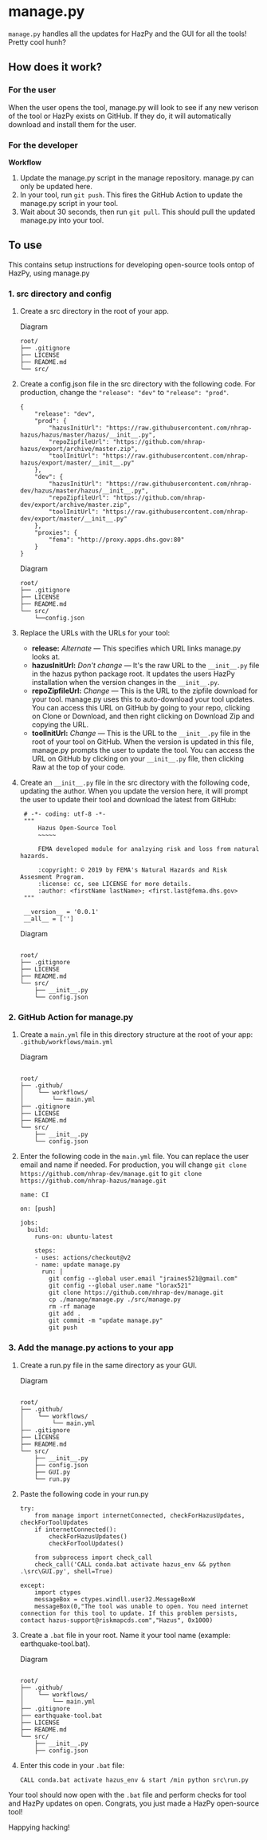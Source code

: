 # manage.py

`manage.py` handles all the updates for HazPy and the GUI for all the tools! Pretty cool hunh?

## How does it work?

### For the user

When the user opens the tool, manage.py will look to see if any new verison of the tool or HazPy exists on GitHub. If they do, it will automatically download and install them for the user.

### For the developer

**Workflow**

1. Update the manage.py script in the manage repository. manage.py can only be updated here.
2. In your tool, run `git push`. This fires the GitHub Action to update the manage.py script in your tool.
3. Wait about 30 seconds, then run `git pull`. This should pull the updated manage.py into your tool.

## To use

This contains setup instructions for developing open-source tools ontop of HazPy, using manage.py

### 1. src directory and config

1. Create a src directory in the root of your app.

   Diagram

   ```
   root/
   ├── .gitignore
   ├── LICENSE
   ├── README.md
   └── src/
   ```

2. Create a config.json file in the src directory with the following code. For production, change the `"release": "dev"` to `"release": "prod"`.

   ```
   {
       "release": "dev",
       "prod": {
           "hazusInitUrl": "https://raw.githubusercontent.com/nhrap-hazus/hazus/master/hazus/__init__.py",
           "repoZipfileUrl": "https://github.com/nhrap-hazus/export/archive/master.zip",
           "toolInitUrl": "https://raw.githubusercontent.com/nhrap-hazus/export/master/__init__.py"
       },
       "dev": {
           "hazusInitUrl": "https://raw.githubusercontent.com/nhrap-dev/hazus/master/hazus/__init__.py",
           "repoZipfileUrl": "https://github.com/nhrap-dev/export/archive/master.zip",
           "toolInitUrl": "https://raw.githubusercontent.com/nhrap-dev/export/master/__init__.py"
       },
       "proxies": {
           "fema": "http://proxy.apps.dhs.gov:80"
       }
   }

   ```

   Diagram

   ```
   root/
   ├── .gitignore
   ├── LICENSE
   ├── README.md
   └── src/
       └──config.json
   ```

3. Replace the URLs with the URLs for your tool:

   - **release:** _Alternate_ — This specifies which URL links manage.py looks at.
   - **hazusInitUrl:** _Don't change_ — It's the raw URL to the `__init__.py` file in the hazus python package root. It updates the users HazPy installation when the version changes in the `__init__.py`.
   - **repoZipfileUrl:** _Change_ — This is the URL to the zipfile download for your tool. manage.py uses this to auto-download your tool updates. You can access this URL on GitHub by going to your repo, clicking on Clone or Download, and then right clicking on Download Zip and copying the URL.
   - **toolInitUrl:** _Change_ — This is the URL to the `__init__.py` file in the root of your tool on GitHub. When the version is updated in this file, manage.py prompts the user to update the tool. You can access the URL on GitHub by clicking on your `__init__.py` file, then clicking Raw at the top of your code.

4. Create an `__init__.py` file in the src directory with the following code, updating the author. When you update the version here, it will prompt the user to update their tool and download the latest from GitHub:

   ```
    # -*- coding: utf-8 -*-
    """
        Hazus Open-Source Tool
        ~~~~~

        FEMA developed module for analzying risk and loss from natural hazards.

        :copyright: © 2019 by FEMA's Natural Hazards and Risk Assesment Program.
        :license: cc, see LICENSE for more details.
        :author: <firstName lastName>; <first.last@fema.dhs.gov>
    """

    __version__ = '0.0.1'
    __all__ = ['']
   ```

   Diagram

   ```

   root/
   ├── .gitignore
   ├── LICENSE
   ├── README.md
   └── src/
       ├── __init__.py
       └── config.json

   ```

### 2. GitHub Action for manage.py

1. Create a `main.yml` file in this directory structure at the root of your app: `.github/workflows/main.yml`

   Diagram

   ```

   root/
   ├── .github/
   │    └── workflows/
   │        └── main.yml
   ├── .gitignore
   ├── LICENSE
   ├── README.md
   └── src/
       ├── __init__.py
       └── config.json

   ```

2. Enter the following code in the `main.yml` file. You can replace the user email and name if needed. For production, you will change `git clone https://github.com/nhrap-dev/manage.git` to `git clone https://github.com/nhrap-hazus/manage.git`

   ```
   name: CI

   on: [push]

   jobs:
     build:
       runs-on: ubuntu-latest

       steps:
       - uses: actions/checkout@v2
       - name: update manage.py
         run: |
           git config --global user.email "jraines521@gmail.com"
           git config --global user.name "lorax521"
           git clone https://github.com/nhrap-dev/manage.git
           cp ./manage/manage.py ./src/manage.py
           rm -rf manage
           git add .
           git commit -m "update manage.py"
           git push
   ```

### 3. Add the manage.py actions to your app

1. Create a run.py file in the same directory as your GUI.

   Diagram

   ```

   root/
   ├── .github/
   │    └── workflows/
   │        └── main.yml
   ├── .gitignore
   ├── LICENSE
   ├── README.md
   └── src/
       ├── __init__.py
       ├── config.json
       ├── GUI.py
       └── run.py

   ```

2. Paste the following code in your run.py

   ```
   try:
       from manage import internetConnected, checkForHazusUpdates, checkForToolUpdates
       if internetConnected():
           checkForHazusUpdates()
           checkForToolUpdates()

       from subprocess import check_call
       check_call('CALL conda.bat activate hazus_env && python .\src\GUI.py', shell=True)

   except:
       import ctypes
       messageBox = ctypes.windll.user32.MessageBoxW
       messageBox(0,"The tool was unable to open. You need internet connection for this tool to update. If this problem persists, contact hazus-support@riskmapcds.com","Hazus", 0x1000)

   ```

3. Create a `.bat` file in your root. Name it your tool name (example: earthquake-tool.bat).

   Diagram

   ```

   root/
   ├── .github/
   │    └── workflows/
   │        └── main.yml
   ├── .gitignore
   ├── earthquake-tool.bat
   ├── LICENSE
   ├── README.md
   └── src/
       ├── __init__.py
       ├── config.json

   ```

4. Enter this code in your `.bat` file:

   ```
   CALL conda.bat activate hazus_env & start /min python src\run.py
   ```

Your tool should now open with the `.bat` file and perform checks for tool and HazPy updates on open. Congrats, you just made a HazPy open-source tool!

Happying hacking!
